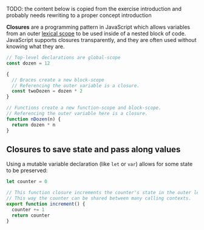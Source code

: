 TODO: the content below is copied from the exercise introduction and probably needs rewriting to a proper concept introduction

**Closures** are a programming pattern in JavaScript which allows variables from an outer [lexical scope][wiki-lexical-scope] to be used inside of a nested block of code. JavaScript supports closures transparently, and they are often used without knowing what they are.

```javascript
// Top-level declarations are global-scope
const dozen = 12

{
  // Braces create a new block-scope
  // Referencing the outer variable is a closure.
  const twoDozen = dozen * 2
}

// Functions create a new function-scope and block-scope.
// Referencing the outer variable here is a closure.
function nDozen(n) {
  return dozen * n
}
```

## Closures to save state and pass along values

Using a mutable variable declaration (like `let` or `var`) allows for some state to be preserved:

```javascript
let counter = 0

// This function closure increments the counter's state in the outer lexical context.
// This way the counter can be shared between many calling contexts.
export function increment() {
  counter += 1
  return counter
}
```

[wiki-lexical-scope]: https://en.wikipedia.org/wiki/Scope_(computer_science)#Lexical_scoping
